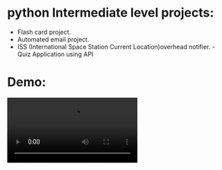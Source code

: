 # python Intermediate level projects:
- Flash card project.
- Automated email project.
- ISS (International Space Station Current Location)overhead notifier.
-Quiz Application using API

# Demo:
<video controls src="20241016-0126-51.7826179.mp4" title="Demo"></video>
